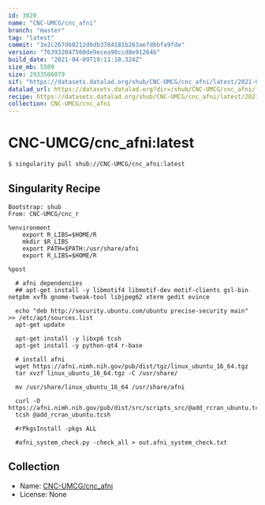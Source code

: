 ```yaml
---
id: 3020
name: "CNC-UMCG/cnc_afni"
branch: "master"
tag: "latest"
commit: "1e2c267d68212d6db3784181b263ae7d6bfa9fde"
version: "763932047560de9ecea98ccd8e91264b"
build_date: "2021-04-09T19:11:18.324Z"
size_mb: 5509
size: 2933506079
sif: "https://datasets.datalad.org/shub/CNC-UMCG/cnc_afni/latest/2021-04-09-1e2c267d-76393204/763932047560de9ecea98ccd8e91264b.simg"
datalad_url: https://datasets.datalad.org?dir=/shub/CNC-UMCG/cnc_afni/latest/2021-04-09-1e2c267d-76393204/
recipe: https://datasets.datalad.org/shub/CNC-UMCG/cnc_afni/latest/2021-04-09-1e2c267d-76393204/Singularity
collection: CNC-UMCG/cnc_afni
---
```


# CNC-UMCG/cnc_afni:latest

```bash
$ singularity pull shub://CNC-UMCG/cnc_afni:latest
```

## Singularity Recipe

```singularity
Bootstrap: shub
From: CNC-UMCG/cnc_r

%environment
    export R_LIBS=$HOME/R
    mkdir $R_LIBS
    export PATH=$PATH:/usr/share/afni
    export R_LIBS=$HOME/R
    
%post

  # afni dependencies
  ## apt-get install -y libmotif4 libmotif-dev motif-clients gsl-bin netpbm xvfb gnome-tweak-tool libjpeg62 xterm gedit evince
  
  echo "deb http://security.ubuntu.com/ubuntu precise-security main" >> /etc/apt/sources.list
  apt-get update
  
  apt-get install -y libxp6 tcsh
  apt-get install -y python-qt4 r-base
  
  # install afni
  wget https://afni.nimh.nih.gov/pub/dist/tgz/linux_ubuntu_16_64.tgz
  tar xvzf linux_ubuntu_16_64.tgz -C /usr/share/
    
  mv /usr/share/linux_ubuntu_16_64 /usr/share/afni   
  
  curl -O https://afni.nimh.nih.gov/pub/dist/src/scripts_src/@add_rcran_ubuntu.tcsh
  tcsh @add_rcran_ubuntu.tcsh

  #rPkgsInstall -pkgs ALL

  #afni_system_check.py -check_all > out.afni_system_check.txt
```

## Collection

 - Name: [CNC-UMCG/cnc_afni](https://github.com/CNC-UMCG/cnc_afni)
 - License: None


